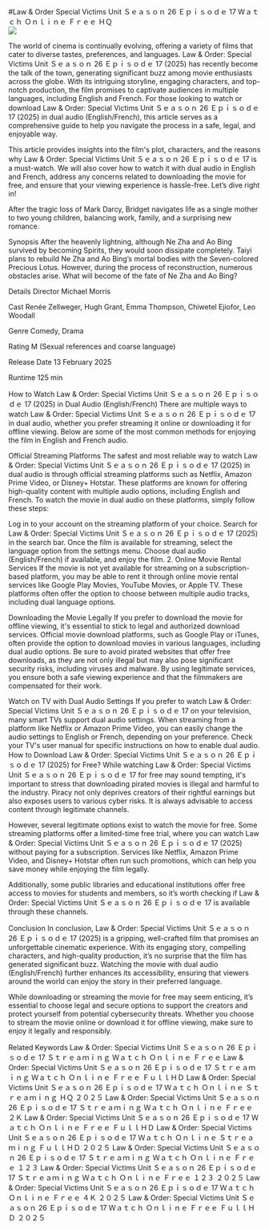 #Law & Order Special Victims Unit Ｓｅａｓｏｎ 26 Ｅｐｉｓｏｄｅ 17 Ｗａｔｃｈ Ｏｎｌｉｎｅ Ｆｒｅｅ ＨＱ  
[![](https://i.imgur.com/qSNzIqt.png)](https://movie.rssnews.media/MvMYRAyv.php)  
  
The world of cinema is continually evolving, offering a variety of films that cater to diverse tastes, preferences, and languages. Law & Order: Special Victims Unit Ｓｅａｓｏｎ 26 Ｅｐｉｓｏｄｅ 17 (2025) has recently become the talk of the town, generating significant buzz among movie enthusiasts across the globe. With its intriguing storyline, engaging characters, and top-notch production, the film promises to captivate audiences in multiple languages, including English and French. For those looking to watch or download Law & Order: Special Victims Unit Ｓｅａｓｏｎ 26 Ｅｐｉｓｏｄｅ 17 (2025) in dual audio (English/French), this article serves as a comprehensive guide to help you navigate the process in a safe, legal, and enjoyable way.

This article provides insights into the film's plot, characters, and the reasons why Law & Order: Special Victims Unit Ｓｅａｓｏｎ 26 Ｅｐｉｓｏｄｅ 17 is a must-watch. We will also cover how to watch it with dual audio in English and French, address any concerns related to downloading the movie for free, and ensure that your viewing experience is hassle-free. Let’s dive right in!

After the tragic loss of Mark Darcy, Bridget navigates life as a single mother to two young children, balancing work, family, and a surprising new romance.

Synopsis
After the heavenly lightning, although Ne Zha and Ao Bing survived by becoming Spirits, they would soon dissipate completely. Taiyi plans to rebuild Ne Zha and Ao Bing’s mortal bodies with the Seven-colored Precious Lotus. However, during the process of reconstruction, numerous obstacles arise. What will become of the fate of Ne Zha and Ao Bing?

Details
Director Michael Morris

Cast Renée Zellweger, Hugh Grant, Emma Thompson, Chiwetel Ejiofor, Leo Woodall

Genre Comedy, Drama

Rating M (Sexual references and coarse language)

Release Date 13 February 2025

Runtime 125 min

How to Watch Law & Order: Special Victims Unit Ｓｅａｓｏｎ 26 Ｅｐｉｓｏｄｅ 17 (2025) in Dual Audio (English/French)
There are multiple ways to watch Law & Order: Special Victims Unit Ｓｅａｓｏｎ 26 Ｅｐｉｓｏｄｅ 17 in dual audio, whether you prefer streaming it online or downloading it for offline viewing. Below are some of the most common methods for enjoying the film in English and French audio.

Official Streaming Platforms The safest and most reliable way to watch Law & Order: Special Victims Unit Ｓｅａｓｏｎ 26 Ｅｐｉｓｏｄｅ 17 (2025) in dual audio is through official streaming platforms such as Netflix, Amazon Prime Video, or Disney+ Hotstar. These platforms are known for offering high-quality content with multiple audio options, including English and French.
To watch the movie in dual audio on these platforms, simply follow these steps:

Log in to your account on the streaming platform of your choice. Search for Law & Order: Special Victims Unit Ｓｅａｓｏｎ 26 Ｅｐｉｓｏｄｅ 17 (2025) in the search bar. Once the film is available for streaming, select the language option from the settings menu. Choose dual audio (English/French) if available, and enjoy the film. 2. Online Movie Rental Services If the movie is not yet available for streaming on a subscription-based platform, you may be able to rent it through online movie rental services like Google Play Movies, YouTube Movies, or Apple TV. These platforms often offer the option to choose between multiple audio tracks, including dual language options.

Downloading the Movie Legally If you prefer to download the movie for offline viewing, it's essential to stick to legal and authorized download services. Official movie download platforms, such as Google Play or iTunes, often provide the option to download movies in various languages, including dual audio options.
Be sure to avoid pirated websites that offer free downloads, as they are not only illegal but may also pose significant security risks, including viruses and malware. By using legitimate services, you ensure both a safe viewing experience and that the filmmakers are compensated for their work.

Watch on TV with Dual Audio Settings If you prefer to watch Law & Order: Special Victims Unit Ｓｅａｓｏｎ 26 Ｅｐｉｓｏｄｅ 17 on your television, many smart TVs support dual audio settings. When streaming from a platform like Netflix or Amazon Prime Video, you can easily change the audio settings to English or French, depending on your preference. Check your TV's user manual for specific instructions on how to enable dual audio.
How to Download Law & Order: Special Victims Unit Ｓｅａｓｏｎ 26 Ｅｐｉｓｏｄｅ 17 (2025) for Free?
While watching Law & Order: Special Victims Unit Ｓｅａｓｏｎ 26 Ｅｐｉｓｏｄｅ 17 for free may sound tempting, it's important to stress that downloading pirated movies is illegal and harmful to the industry. Piracy not only deprives creators of their rightful earnings but also exposes users to various cyber risks. It is always advisable to access content through legitimate channels.

However, several legitimate options exist to watch the movie for free. Some streaming platforms offer a limited-time free trial, where you can watch Law & Order: Special Victims Unit Ｓｅａｓｏｎ 26 Ｅｐｉｓｏｄｅ 17 (2025) without paying for a subscription. Services like Netflix, Amazon Prime Video, and Disney+ Hotstar often run such promotions, which can help you save money while enjoying the film legally.

Additionally, some public libraries and educational institutions offer free access to movies for students and members, so it’s worth checking if Law & Order: Special Victims Unit Ｓｅａｓｏｎ 26 Ｅｐｉｓｏｄｅ 17 is available through these channels.

Conclusion
In conclusion, Law & Order: Special Victims Unit Ｓｅａｓｏｎ 26 Ｅｐｉｓｏｄｅ 17 (2025) is a gripping, well-crafted film that promises an unforgettable cinematic experience. With its engaging story, compelling characters, and high-quality production, it’s no surprise that the film has generated significant buzz. Watching the movie with dual audio (English/French) further enhances its accessibility, ensuring that viewers around the world can enjoy the story in their preferred language.

While downloading or streaming the movie for free may seem enticing, it’s essential to choose legal and secure options to support the creators and protect yourself from potential cybersecurity threats. Whether you choose to stream the movie online or download it for offline viewing, make sure to enjoy it legally and responsibly.

Related Keywords
Law & Order: Special Victims Unit Ｓｅａｓｏｎ 26 Ｅｐｉｓｏｄｅ 17 Ｓｔｒｅａｍｉｎｇ Ｗａｔｃｈ Ｏｎｌｉｎｅ Ｆｒｅｅ
Law & Order: Special Victims Unit Ｓｅａｓｏｎ 26 Ｅｐｉｓｏｄｅ 17 Ｓｔｒｅａｍｉｎｇ Ｗａｔｃｈ Ｏｎｌｉｎｅ Ｆｒｅｅ ＦｕｌｌＨＤ
Law & Order: Special Victims Unit Ｓｅａｓｏｎ 26 Ｅｐｉｓｏｄｅ 17 Ｗａｔｃｈ Ｏｎｌｉｎｅ Ｓｔｒｅａｍｉｎｇ ＨＱ ２０２５
Law & Order: Special Victims Unit Ｓｅａｓｏｎ 26 Ｅｐｉｓｏｄｅ 17 Ｓｔｒｅａｍｉｎｇ Ｗａｔｃｈ Ｏｎｌｉｎｅ Ｆｒｅｅ ２Ｋ
Law & Order: Special Victims Unit Ｓｅａｓｏｎ 26 Ｅｐｉｓｏｄｅ 17 Ｗａｔｃｈ Ｏｎｌｉｎｅ Ｆｒｅｅ ＦｕｌｌＨＤ
Law & Order: Special Victims Unit Ｓｅａｓｏｎ 26 Ｅｐｉｓｏｄｅ 17 Ｗａｔｃｈ Ｏｎｌｉｎｅ Ｓｔｒｅａｍｉｎｇ ＦｕｌｌＨＤ ２０２５
Law & Order: Special Victims Unit Ｓｅａｓｏｎ 26 Ｅｐｉｓｏｄｅ 17 Ｓｔｒｅａｍｉｎｇ Ｗａｔｃｈ Ｏｎｌｉｎｅ Ｆｒｅｅ １２３
Law & Order: Special Victims Unit Ｓｅａｓｏｎ 26 Ｅｐｉｓｏｄｅ 17 Ｓｔｒｅａｍｉｎｇ Ｗａｔｃｈ Ｏｎｌｉｎｅ Ｆｒｅｅ １２３ ２０２５
Law & Order: Special Victims Unit Ｓｅａｓｏｎ 26 Ｅｐｉｓｏｄｅ 17 Ｗａｔｃｈ Ｏｎｌｉｎｅ Ｆｒｅｅ ４Ｋ ２０２５
Law & Order: Special Victims Unit Ｓｅａｓｏｎ 26 Ｅｐｉｓｏｄｅ 17 Ｗａｔｃｈ Ｏｎｌｉｎｅ Ｆｒｅｅ ＦｕｌｌＨＤ ２０２５

